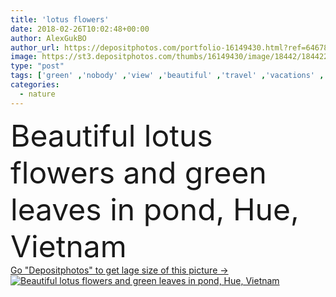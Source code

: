 ```yaml
---
title: 'lotus flowers'
date: 2018-02-26T10:02:48+00:00
author: AlexGukBO
author_url: https://depositphotos.com/portfolio-16149430.html?ref=64678756
image: https://st3.depositphotos.com/thumbs/16149430/image/18442/184422902/api_thumb_450.jpg?forcejpeg=true
type: "post"
tags: ['green' ,'nobody' ,'view' ,'beautiful' ,'travel' ,'vacations' ,'outdoors' ,'scene' ,'nature' ,'water' ,'leaves' ,'flora' ,'floral' ,'flowers' ,'natural' ,'pond' ,'tropical' ,'pink' ,'scenic' ,'tourism' ,'exotic' ,'asia' ,'vietnam' ,'traveling' ,'daylight' ,'place' ,'touristic' ,'lotus' ,'destination' ,'hue' ,'water lily flowers' ]
categories: 
  - nature
---
```

<div aling="center">
            <font size="60"> Beautiful lotus flowers and green leaves in pond, Hue, Vietnam</font>   
</div>
<div>
    <a href='https://st3.depositphotos.com/thumbs/16149430/image/18442/184422902/api_thumb_450.jpg?forcejpeg=true?ref=64678756' target=_blank > Go "Depositphotos" to get lage size of this picture ->
        <img href='https://st3.depositphotos.com/thumbs/16149430/image/18442/184422902/api_thumb_450.jpg?forcejpeg=true?ref=64678756' src='https://st3.depositphotos.com/16149430/18442/i/950/depositphotos_184422902-stock-photo-lotus-flowers.jpg?forcejpeg=true' alt='Beautiful lotus flowers and green leaves in pond, Hue, Vietnam' >
    </a>
</div>

